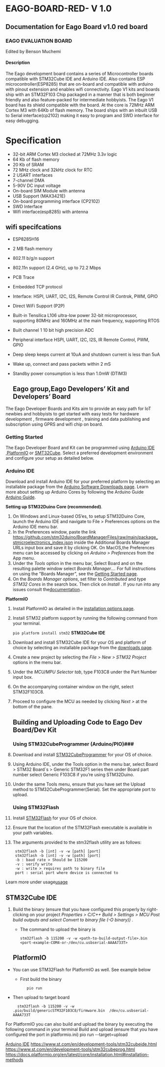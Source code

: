 # EAGO-BOARD-RED- V 1.0 #
## Documentation for Eago Board v1.0 red board ##
### EAGO EVALUATION BOARD ###
Edited by Benson Muchemi
#### Description ###
The Eago development board contains a series of Microcontroller boards compatible with STM32Cube IDE and Arduino IDE.
Also contains ESP microcontroller(ESP8285) that are on-board and compatible with arduino with pinout extension and enables wifi connectivity.
Eago V1 kits and boards ship with an STM32F103 Chip packaged in a manner that is both beginner friendly and also feature-packed for intermediate hobbyists.
The Eago V1 board has its shield compatible with the board.
At the core is 72MHz ARM Cortex M3 with 64Kb of flash memory. The board ships with an inbuilt USB to Serial interface(cp2102) making it easy to program and SWD interface for easy debugging.

# Specification
* 32-bit ARM Cortex M3 clocked at 72MHz 3.3v logic
* 64 Kb of flash memory
* 20 Kb of SRAM
* 72 MHz clock and 32kHz clock for RTC
* 2 USART interfaces
* 7-channel DMA
* 5-90V DC input voltage
* On-board SIM Module with antenna
* USB Support (MAX3421E)
* On-board programming interface (CP2102)
* SWD Interface
* Wifi interface(esp8285) with antenna

## wifi specifcations ##
* ESP8285H16
* 2 MB flash memory 
* 802.11 b/g/n support
* 802.11n support (2.4 GHz), up to 72.2 Mbps 
* PCB Trace
* Embedded TCP protocol
* Interface: HSPI, UART, I2C, I2S, Remote Control IR Controk, PWM, GPIO
* Direct WiFi Support (P2P)
* Built-in Tensilica L106 ultra-low power 32-bit microprocessor, supporting 80MHz and
  160MHz at the main frequency, supporting RTOS
* Built channel 1 10 bit high precision ADC
* Peripheral interface HSPI, UART, I2C, I2S, IR Remote Control, PWM, GPIO
* Deep sleep keeps current at 10uA and shutdown current is less than 5uA
* Wake up, connect and pass packets within 2 mS
* Standby power consumption is less than 1.0mW (DTIM3)

     ## Eago group,Eago Developers’ Kit and Developers’ Board ##
The Eago Developer Boards and Kits aim to provide an easy path for IoT newbies and hobbyists to get started with easy tests for hardware development , firmware development , training and data publishing and subscription using GPRS and wifi chip on board.

   ### Getting Started ###
The Eago Developer Board and Kit can be programmed using [Arduino IDE](https://www.arduino.cc/en/software) ,[PlatformIO](https://platformio.org/) or [SMT32Cube](https://www.st.com/en/development-tools/stm32cubeide.html).
Select a preferred development environment and configure your setup as detailed below.

   ### Arduino IDE ###
Download and install Arduino IDE for your preferred platform by selecting an installable package from the [Arduino Software Downloads page](https://www.arduino.cc/en/software).
Learn more about setting up Arduino Cores by following the Arduino Guide [Arduino Guide](https://www.arduino.cc/en/guide/cores).

 __Setting up STM32Duino Core (recommended)__.
1. On Windows and Linux-based OS’es, to setup STM32Duino Core, launch the Arduino IDE and navigate to File > Preferences options on the Arduino IDE menu bar.
2. In the Preferences window, paste the link https://github.com/stm32duino/BoardManagerFiles/raw/main/package_stmicroelectronics_index.json inside the Additional Boards Manager URLs input box and save it by clicking OK.
On MacOS,the Preferences menu can be accessed by clicking on _Arduino > Preferences_ from the App menu.
3. Under the _Tools_ option in the menu bar, Select Board and on the resulting palette window select _Boards Manager...._
   For full instructions on using the "Boards Manager", see the [Getting Started page](https://github.com/stm32duino/wiki/wiki/Getting-Started).
4. On the _Boards Manager options_, set filter to _Contributed_ and type _STM32 Cores_ in the search box. Then click on _Install_ .
       If you run into any issues consult the[documentation](https://github.com/stm32duino/wiki/wiki/Getting-Started)..

__PlatformIO__
1. Install PlatformIO as detailed in the [installation options page](https://docs.platformio.org/en/latest/core/installation.html#installation-methods).
2. Install STM32 platform support by running the following command from your terminal.


    `pio platform install stm32`
__STM32Cube IDE__

1. Download and install STM32Cube IDE for your OS and platform of choice by selecting an installable package from the [downloads page](https://www.st.com/en/development-tools/stm32cubeide.html).
2. Create a new project by selecting the  _File > New > STM32 Project_  options in the menu bar.
3. Under the _MCU/MPU Selector tab_, type F103C8 under the Part Number input box.
4. On the accompanying container window on the right, select STM32F103C8.
5. Proceed to configure the MCU as needed by clicking _Next >_ at the bottom of the pane.

     ## Building and Uploading Code to Eago Dev Board/Dev Kit ##
     
     ### Using STM32CubeProgrammer (Arduino/PIO)###
1. Download and install [STM32CubeProgrammer](https://www.st.com/en/development-tools/stm32cubeprog.html) for your OS of choice.
2. Using Arduino IDE, under the Tools option in the menu bar, select Board > STM32 Board`s > Generic STM32F1 series then under Board part number select Generic F103C8 if you’re using STM32Duino.
3. Under the same Tools menu, ensure that you have set the Upload method to STM32CubeProgrammer(Serial).
Set the appropriate port to upload.

   ### Using STM32Flash ###
1. Install [STM32Flash](https://sourceforge.net/p/stm32flash/wiki/Home/) for your OS of choice.
2. Ensure that the location of the STM32Flash executable is available in your path variables.
3. The arguments provided to the stm32flash utility are as follows:

        stm32flash -b [int] -v -w [path] [port]
        stm32flash -b [int] -v -w [path] [port]
        -b : baud rate > Should be 115200
        -v : verify write
        -w : write > requires path to binary file
        port : serial port where device is connected to  
 
 Learn more under usage[usage](https://sourceforge.net/p/stm32flash/wiki/Home/)
 
   ## STM32Cube IDE ##
   
1. Build the binary (ensure that you have configured this properly by right-clicking on your project _Properties > C/C++ Build > Settings > MCU Post build outputs and select Convert to binary file (-O binary))_ .
     * The command to upload the binary is
 
           stm32flash -b 115200 -v -w <path-to-build-output-file>.bin  <port-example-COM4-or-/dev/cu.usbserial-AAAA733T>


    ## PlatformIO ##
* You can use STM32Flash for PlatformIO as well. See example below
    * First build the binary
    
             pio run

* Then upload to target board

        stm32flash -b 115200 -v -w .pio/build/genericSTM32F103C8/firmware.bin  /dev/cu.usbserial-AAAA733T


For PlatformIO you can also build and upload the binary by executing the following command in your terminal
Build and upload (ensure that you have configured the port in platformio.ini)
pio run --target=upload






[Arduino IDE](https://www.arduino.cc/en/software)
https://www.st.com/en/development-tools/stm32cubeide.html
https://www.st.com/en/development-tools/stm32cubeprog.html
https://docs.platformio.org/en/latest/core/installation.html#installation-methods
